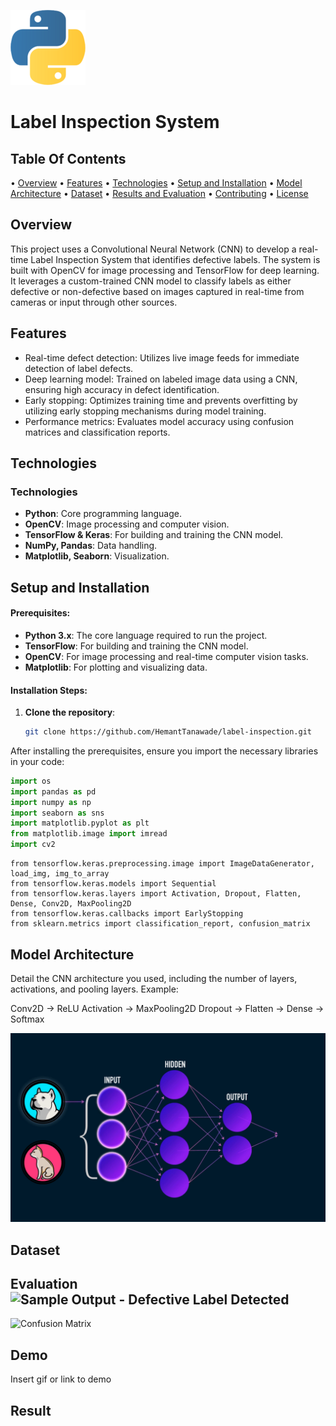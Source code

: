  ![Background Image](Diagram/python.png)
#         Label Inspection System




##  Table Of Contents
• [Overview](#overview) 
• [Features](#features) 
• [Technologies](#technologies) 
• [Setup and Installation](#setup-and-installation) 
• [Model Architecture](#model-architecture) 
• [Dataset](#dataset) 
• [Results and Evaluation](#results-and-evaluation)
• [Contributing](#contributing) 
• [License](#license)

## Overview
This project uses a Convolutional Neural Network (CNN) to develop a real-time Label Inspection System that identifies defective labels. The system is built with OpenCV for image processing and TensorFlow for deep learning. It leverages a custom-trained CNN model to classify labels as either defective or non-defective based on images captured in real-time from cameras or input through other sources.
## Features

- Real-time defect detection: Utilizes live image feeds for immediate detection of label defects.
- Deep learning model: Trained on labeled image data using a CNN, ensuring high accuracy in defect identification.
- Early stopping: Optimizes training time and prevents overfitting by utilizing early stopping mechanisms during model training.
- Performance metrics: Evaluates model accuracy using confusion matrices and classification reports.


## Technologies
### Technologies

- **Python**: Core programming language.
- **OpenCV**: Image processing and computer vision.
- **TensorFlow & Keras**: For building and training the CNN model.
- **NumPy, Pandas**: Data handling.
- **Matplotlib, Seaborn**: Visualization.

## Setup and Installation


#### Prerequisites:
- **Python 3.x**: The core language required to run the project.
- **TensorFlow**: For building and training the CNN model.
- **OpenCV**: For image processing and real-time computer vision tasks.
- **Matplotlib**: For plotting and visualizing data.

#### Installation Steps:
1. **Clone the repository**:
   ```bash
   git clone https://github.com/HemantTanawade/label-inspection.git


After installing the prerequisites, ensure you import the necessary libraries in your code:

```python
import os
import pandas as pd
import numpy as np
import seaborn as sns
import matplotlib.pyplot as plt
from matplotlib.image import imread
import cv2
```
```
from tensorflow.keras.preprocessing.image import ImageDataGenerator, load_img, img_to_array
from tensorflow.keras.models import Sequential
from tensorflow.keras.layers import Activation, Dropout, Flatten, Dense, Conv2D, MaxPooling2D
from tensorflow.keras.callbacks import EarlyStopping
from sklearn.metrics import classification_report, confusion_matrix
```



##  Model Architecture
Detail the CNN architecture you used, including the number of layers, activations, and pooling layers. Example:

Conv2D -> ReLU Activation -> MaxPooling2D
Dropout -> Flatten -> Dense -> Softmax

![Model Architecture](Diagram/82370cnn1.gif)

## Dataset
## Evaluation![Sample Output - Defective Label Detected](path/to/output_image1.png)
![Confusion Matrix](path/to/confusion_matrix.png)
 
## Demo

Insert gif or link to demo


## Result
